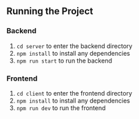 ## Running the Project

### Backend
1. `cd server` to enter the backend directory
2. `npm install` to install any dependencies
3. `npm run start` to run the backend

### Frontend
1. `cd client` to enter the frontend directory
2. `npm install` to install any dependencies
3. `npm run dev` to run the frontend
